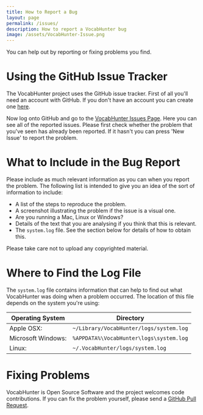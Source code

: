 ```yaml
---
title: How to Report a Bug
layout: page
permalink: /issues/
description: How to report a VocabHunter bug
image: /assets/VocabHunter-Issue.png
---
```


You can help out by reporting or fixing problems you find.

# Using the GitHub Issue Tracker

The VocabHunter project uses the GitHub issue tracker.  First of all you'll need an account with GitHub.  If you don't have an account you can create one [here](https://github.com/join).

Now log onto GitHub and go to the [VocabHunter Issues Page](https://github.com/VocabHunter/VocabHunter/issues).  Here you can see all of the reported issues.  Please first check whether the problem that you've seen has already been reported.  If it hasn't you can press 'New Issue' to report the problem.

# What to Include in the Bug Report

Please include as much relevant information as you can when you report the problem.  The following list is intended to give you an idea of the sort of information to include:

* A list of the steps to reproduce the problem.
* A screenshot illustrating the problem if the issue is a visual one.
* Are you running a Mac, Linux or Windows?
* Details of the text that you are analysing if you think that this is relevant.
* The ``system.log`` file.  See the section below for details of how to obtain this.

Please take care not to upload any copyrighted material.

# Where to Find the Log File

The `system.log` file contains information that can help to find out what VocabHunter was doing when a problem occurred.  The location of this file depends on the system you're using:

| Operating System   | Directory                                 |
|--------------------|-------------------------------------------|
| Apple OSX:         | ``~/Library/VocabHunter/logs/system.log`` |
| Microsoft Windows: | ``%APPDATA%\VocabHunter\logs\system.log`` |
| Linux:             | ``~/.VocabHunter/logs/system.log``        |

# Fixing Problems

VocabHunter is Open Source Software and the project welcomes code contributions.  If you can fix the problem yourself, please send a [GitHub Pull Request](https://help.github.com/articles/about-pull-requests/).